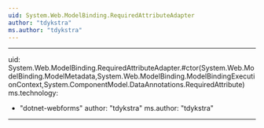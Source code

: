 ```yaml
---
uid: System.Web.ModelBinding.RequiredAttributeAdapter
author: "tdykstra"
ms.author: "tdykstra"
---
```


---
uid: System.Web.ModelBinding.RequiredAttributeAdapter.#ctor(System.Web.ModelBinding.ModelMetadata,System.Web.ModelBinding.ModelBindingExecutionContext,System.ComponentModel.DataAnnotations.RequiredAttribute)
ms.technology: 
  - "dotnet-webforms"
author: "tdykstra"
ms.author: "tdykstra"
---
